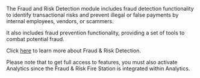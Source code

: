 The Fraud and Risk Detection module includes fraud detection functionality to identify transactional risks and prevent illegal or false payments by internal employees, vendors, or scammers. 

It also includes fraud prevention functionality, providing a set of tools to combat potential fraud.

Click [here](https://success.medius.com/documentation/user_guide/fraud_and_risk_detection/) to learn more about Fraud & Risk Detection.

Please note that to get full access to features, you must also activate Analytics since the Fraud & Risk Fire Station is integrated within Analytics.
